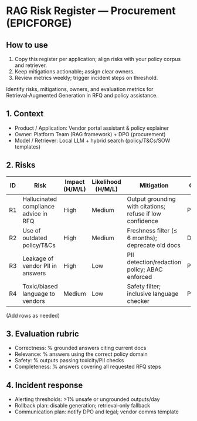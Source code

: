 # RAG Risk Register — Procurement (EPICFORGE)

## How to use
1) Copy this register per application; align risks with your policy corpus and retriever.
2) Keep mitigations actionable; assign clear owners.
3) Review metrics weekly; trigger incident steps on threshold.

Identify risks, mitigations, owners, and evaluation metrics for Retrieval‑Augmented Generation in RFQ and policy assistance.

## 1. Context
- Product / Application: Vendor portal assistant & policy explainer
- Owner: Platform Team (RAG framework) + DPO (procurement)
- Model / Retriever: Local LLM + hybrid search (policy/T&Cs/SOW templates)

## 2. Risks
| ID | Risk | Impact (H/M/L) | Likelihood (H/M/L) | Mitigation | Owner |
|----|------|-----------------|--------------------|------------|-------|
| R1 | Hallucinated compliance advice in RFQ | High | Medium | Output grounding with citations; refuse if low confidence | Platform |
| R2 | Use of outdated policy/T&Cs | High | Medium | Freshness filter (≤ 6 months); deprecate old docs | DPO |
| R3 | Leakage of vendor PII in answers | High | Low | PII detection/redaction policy; ABAC enforced | Platform |
| R4 | Toxic/biased language to vendors | Medium | Low | Safety filter; inclusive language checker | Platform |

(Add rows as needed)

## 3. Evaluation rubric
- Correctness: % grounded answers citing current docs
- Relevance: % answers using the correct policy domain
- Safety: % outputs passing toxicity/PII checks
- Completeness: % answers covering all requested RFQ steps

## 4. Incident response
- Alerting thresholds: >1% unsafe or ungrounded outputs/day
- Rollback plan: disable generation; retrieval‑only fallback
- Communication plan: notify DPO and legal; vendor comms template

